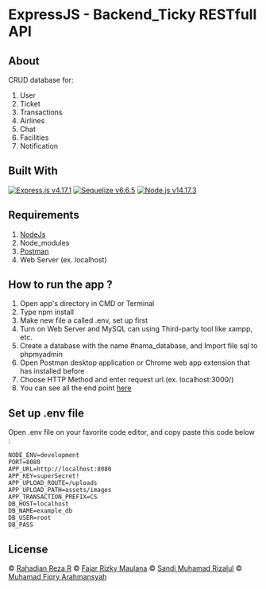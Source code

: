# ExpressJS - Backend_Ticky RESTfull API

## About
CRUD database for:
1. User
2. Ticket
3. Transactions
4. Airlines
5. Chat
6. Facilities
7. Notification

## Built With
[![Express.js  v4.17.1](https://img.shields.io/badge/Express%20-v4.17.1-brightgreen.svg?style=flat)](https://expressjs.com/)
[![Sequelize  v6.6.5](https://img.shields.io/badge/Sequelize%20-v4.17.1-orange.svg?style=flat)](https://sequelize.org/)
[![Node.js v14.17.3](https://img.shields.io/badge/Node%20-v14.17.3-blue.svg?style=flat)](https://nodejs.org/en/)



## Requirements
1. [NodeJs](https://nodejs.org/en/)
2. Node_modules
3. [Postman](https://www.getpostman.com/)
4. Web Server (ex. localhost)

## How to run the app ?

1. Open app's directory in CMD or Terminal
2. Type npm install
3. Make new file a called .env, set up first
4. Turn on Web Server and MySQL can using Third-party tool like xampp, etc.
5. Create a database with the name #nama_database, and Import file sql to phpmyadmin
6. Open Postman desktop application or Chrome web app extension that has installed before
7. Choose HTTP Method and enter request url.(ex. localhost:3000/)
8. You can see all the end point [here](https://documenter.getpostman.com/view/4158274/TzzHmYvP)

## Set up .env file
Open .env file on your favorite code editor, and copy paste this code below :

```
NODE_ENV=development
PORT=8080
APP_URL=http://localhost:8080
APP_KEY=superSecret!
APP_UPLOAD_ROUTE=/uploads
APP_UPLOAD_PATH=assets/images
APP_TRANSACTION_PREFIX=CS
DB_HOST=localhost
DB_NAME=example_db
DB_USER=root
DB_PASS
```

## License
© [Rahadian Reza R](https://github.com/apaajaa22)
© [Fajar Rizky Maulana](https://github.com/acrossmindanduniverse)
© [Sandi Muhamad Rizalul](https://github.com/PurpleReborn)
© [Muhamad Fiqry Arahmansyah](https://github.com/CUPAXX)
